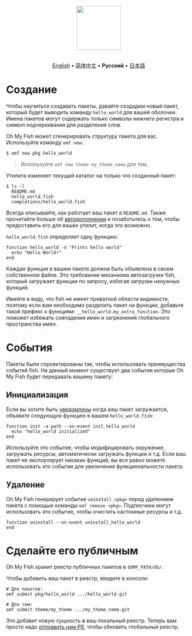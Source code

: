 <div align="center">
  <a href="http://github.com/oh-my-fish/oh-my-fish">
    <img width=120px  src="https://cloud.githubusercontent.com/assets/8317250/8510172/f006f0a4-230f-11e5-98b6-5c2e3c87088f.png">
  </a>
</div>

<br>

<p align="center">
  <a href="../en-US/Packages.md">English</a> &bull;
  <a href="../zh-CN/Packages.md">简体中文</a> &bull;
  <b>Русский</b> &bull;
  <a href="../ja-JPN/Packages.md">日本語</a>
</p>

# Создание

Чтобы научиться создавать пакеты, давайте создадим новый пакет, который будет выводить команду `hello_world` для вашей оболочки. Имена пакетов могут содержать только символы нижнего регистра и символ подчеркивания для разделения слов.

Oh My Fish может сгенерировать структуру пакета для вас. Используйте команду `omf new`:

```fish
$ omf new pkg hello_world
```

> Используйте `omf new theme my_theme_name` для тем.

Утилита изменяет текущий каталог на только что созданный пакет:

```
$ ls -l
  README.md
  hello_world.fish
  completions/hello_world.fish
```

Всегда описывайте, как работает ваш пакет в `README.md`. Также прочитайте больше об [автодополнении](http://fishshell.com/docs/current/commands.html#complete) и позаботьтесь о том, чтобы предоставить его для ваших утилит, когда это возможно.

`hello_world.fish` определяет одну функцию:

```fish
function hello_world -d "Prints hello world"
  echo "Hello World!"
end
```

Каждая функция в вашем пакете должна быть объявлена в своем собственном файле. Это требование механизма автозагрузки fish, который загружает функции по запросу, избегая загрузки ненужных функций.

Имейте в виду, что fish не имеет приватной области видимости, поэтому если вам необходимо разделить пакет на функции, добавьте такой префикс к функциям:
`__hello_world.my_extra_function`. Это поможет избежать совпадения имен и загрязнения глобального пространства имен.

# События

Пакеты были спроектированы так, чтобы использовать преимущества событий fish. На данный момент существует два события которые Oh My Fish будет передавать вашему пакету:

## Инициализация

Если вы хотите быть [уведомлены](http://fishshell.com/docs/current/commands.html#emit) когда ваш пакет загружается, объявите следующую функцию в вашем `hello_world.fish`:

```fish
function init -a path --on-event init_hello_world
  echo "hello_world initialized"
end
```

Используйте это событие, чтобы модифицировать окружение, загружать ресурсы, автоматически загружать функции и т.д. Если ваш пакет не экспортирует никаких функций, вы все равно можете использовать это событие для увеличения функциональности пакета.

## Удаление

Oh My Fish генерирует событие `uninstall_<pkg>` перед удалением пакета с помощью команды `omf remove <pkg>`. Подписчики могут использовать это событие, чтобы очистить кастомные ресурсы и т.д.

```fish
function uninstall --on-event uninstall_hello_world
end
```


# Сделайте его публичным

Oh My Fish хранит реестр публичных пакетов в `$OMF_PATH/db/`.

Чтобы добавить ваш пакет в реестр, введите в консоли:

```fish
# Для пакетов:
omf submit pkg/hello_world .../hello_world.git

# Для тем:
omf submit theme/my_theme .../my_theme_name.git
```

Это добавит новую сущность в ваш локальный реестр. Теперь вам просто надо [отправить нам PR][omf-pulls-link], чтобы обновить глобальный реестр.


[omf-pulls-link]: https://github.com/oh-my-fish/oh-my-fish/pulls

